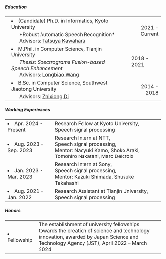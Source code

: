 ##### <i class="fa fa-chevron-right"></i> Education
<table class="table table-hover">
  <font size=2>
  <tr>
    <td style="padding-left: 20px;">
     <li>
     (Candidate) Ph.D. in Informatics, Kyoto University
      <br>
        <p style='margin-top:-1em;margin-bottom:0em' markdown='1'>
        <br> &nbsp;&nbsp;&nbsp;&nbsp;&nbsp; *Robust Automatic Speech Recognition*
        <br> &nbsp;&nbsp;&nbsp;&nbsp;&nbsp; Advisors: <a href="http://sap.ist.i.kyoto-u.ac.jp/members/kawahara/" target="_blank">Tatsuya Kawahara</a>
        </p>
      </li>
    </td>
    <td class="col-md-2" style='text-align:right;'>2021 - Current</td>
  </tr>
  </font>
  <tr>
    <td style="padding-left: 20px;">
      <font size=3>
      <li>
      M.Phil. in Computer Science, Tianjin University
      <br>
        <p style='margin-top:-1em;margin-bottom:0em' markdown='1'><br> 
          &nbsp;&nbsp;&nbsp;&nbsp;&nbsp; <em><a href='https://hshi-speech.github.io/data/master_thesis.pdf' target='_blank' style='text-decoration: none;'>Thesis: Spectrograms Fusion-based Speech Enhancement</a></em>
        <br> &nbsp;&nbsp;&nbsp;&nbsp;&nbsp; Advisors: <a href="http://cic.tju.edu.cn/faculty/wanglongbiao/wang.html" target="_blank">Longbiao Wang</a>
        </p>
       </li>
       </font>
    </td>
    <td style="padding-left: 20px;" class="col-md-2" style='text-align:right;'>2018 - 2021</td>
  </tr>
  <tr>
    <td style="padding-left: 20px;">
      <font size=3>
      <li>
      B.Sc. in Computer Science, Southwest Jiaotong University
      <br>
        <p style='margin-top:-1em;margin-bottom:0em' markdown='1'>
        <br> &nbsp;&nbsp;&nbsp;&nbsp;&nbsp; Advisors: <a href="https://faculty.swjtu.edu.cn/dizhixiong/zh_CN/zhym/129018/list/index.htm" target="_blank">Zhixiong Di </a>
        </p>
      </li>
      </font>
    </td>
    <td class="col-md-2" style='text-align:right;'>2014 - 2018</td>
  </tr>
</table>

<div style="margin-top:20px;"></div>


##### <i class="fa fa-chevron-right"></i> Working Experiences
<table class="table table-hover">

<tr>
  <td class='col-md-3'><li>Apr. 2024 - Present</li></td>
  <td>
    Research Fellow at Kyoto University,  <br>
    Speech signal processing <br>
  </td>
</tr> 


<tr>
  <td class='col-md-3'><li>Aug. 2023 - Sep. 2023</li></td>
  <td>
    Research Intern at NTT,  <br>
    Speech signal processing, <br>
    Mentor: Naoyuki Kamo, Shoko Araki, Tomohiro Nakatani, Marc Delcroix
  </td>
</tr> 

 
<tr>
  <td class='col-md-3'><li>Jan. 2023 - Mar. 2023</li></td>
  <td>
    Research Intern at Sony,  <br>
    Speech signal processing,  <br>
    Mentor: Kazuki Shimada, Shusuke Takahashi
  </td>
</tr> 
 
<tr>
  <td class='col-md-3'><li>Aug. 2021 - Jan. 2022</li></td>
  <td>
    Research Assistant at Tianjin University,  <br>
    Speech signal processing
  </td>
</tr>
</table>

##### <i class="fa fa-chevron-right"></i> Honors
<table class="table table-hover">

<tr>
  <td class='col-md-3'><li>Fellowship</li></td>
  <td>
    The establishment of university fellowships towards the creation of science and technology innovation, awarded by Japan Science and Technology Agency (JST), April 2022 – March 2024
  </td>
</tr> 

</table>
